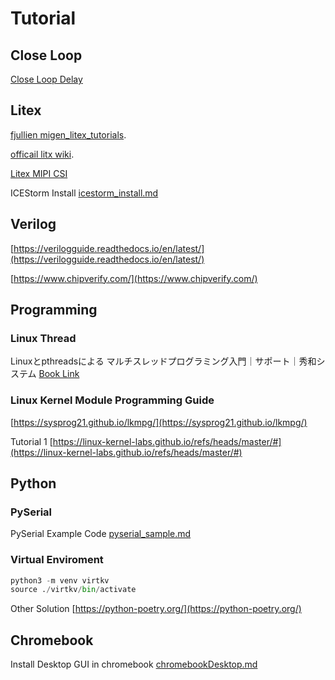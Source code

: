 
# Tutorial

## Close Loop

[Close Loop Delay](subtitles/close_loop_delay.md)

## Litex

[fjullien migen_litex_tutorials](https://github.com/fjullien/migen_litex_tutorials).

[officail litx wiki](https://github.com/enjoy-digital/litex/wiki).

[Litex MIPI CSI](https://github.com/gatecat/litex-nexus-mipi)

ICEStorm Install [icestorm_install.md](subtitles/icestorm_install.md)

## Verilog

[https://verilogguide.readthedocs.io/en/latest/](https://verilogguide.readthedocs.io/en/latest/)

[https://www.chipverify.com/](https://www.chipverify.com/)

## Programming

### Linux Thread

Linuxとpthreadsによる マルチスレッドプログラミング入門｜サポート｜秀和システム
[Book Link](https://www.shuwasystem.co.jp/support/7980html/5372.html)

### Linux Kernel Module Programming Guide

[https://sysprog21.github.io/lkmpg/](https://sysprog21.github.io/lkmpg/)

Tutorial 1
[https://linux-kernel-labs.github.io/refs/heads/master/#](https://linux-kernel-labs.github.io/refs/heads/master/#)

## Python

### PySerial

PySerial Example Code [pyserial_sample.md](subtitles/pyserial_sample.md)

### Virtual Enviroment

``` py
python3 -m venv virtkv
source ./virtkv/bin/activate
```

Other Solution
[https://python-poetry.org/](https://python-poetry.org/)

## Chromebook

Install Desktop GUI in chromebook [chromebookDesktop.md](subtitles/chromebookDesktop.md)